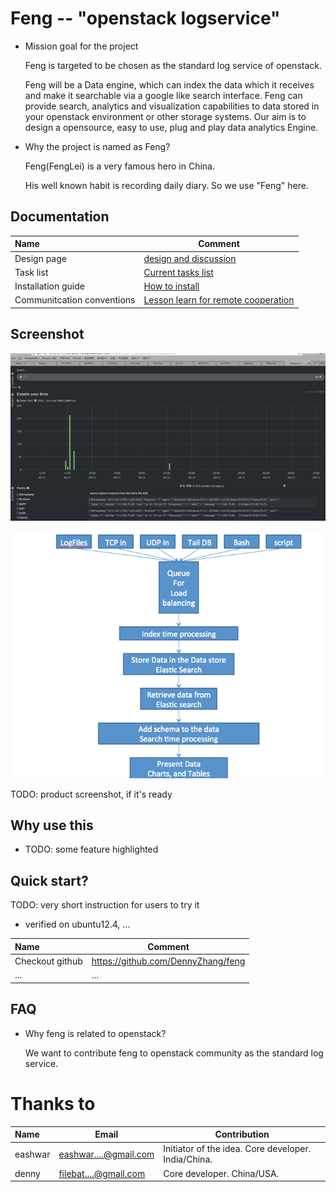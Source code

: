 Feng -- "openstack logservice"
=========
- Mission goal for the project 

   Feng is targeted to be chosen as the standard log service of openstack. 

   Feng will be a Data engine, which can index the data which it receives and make it searchable via a google like search interface. Feng can provide search, analytics and visualization capabilities to data stored in your openstack environment or other storage systems. Our aim is to design a opensource, easy to use, plug and play data analytics Engine.

- Why the project is named as Feng? 

   Feng(FengLei) is a very famous hero in China. 

   His well known habit is recording daily diary. So we use "Feng" here.

## Documentation
| Name | Comment |
|:-----------------|----|
| Design page | [design and discussion](Design.md)|
| Task list | [Current tasks list](TODO.md)|
| Installation guide | [How to install](INSTALL.md)|
| Communitcation conventions | [Lesson learn for remote cooperation](REMOTE_WORK.md)|

## Screenshot
![](./images/kibana.png)

![](./images/design1.png)

TODO: product screenshot, if it's ready

## Why use this
- TODO: some feature highlighted

## Quick start?
TODO: very short instruction for users to try it

- verified on ubuntu12.4, ...

| Name | Comment |
|:-----------------|----|
| Checkout github | https://github.com/DennyZhang/feng |
|... | ...|

## FAQ
- Why feng is related to openstack?

   We want to contribute feng to openstack community as the standard log service.

# Thanks to

| Name | Email | Contribution |
|:--------|---------------|------------------|
|eashwar | eashwar....@gmail.com | Initiator of the idea. Core developer. India/China. |
|denny | filebat....@gmail.com | Core developer. China/USA.  |
